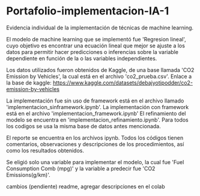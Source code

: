 # Portafolio-implementacion-IA-1
Evidencia individual de la implementación de técnicas de machine learning.

El modelo de machine learning que se implementó fue 'Regresion lineal', cuyo objetivo es encontrar una ecuación lineal que mejor se ajuste a los datos para permitir hacer predicciones o inferencias sobre la variable dependiente en función de la o las variables independientes.

Los datos utilizados fueron obtenidos de Kaggle, de una base llamada 'CO2 Emission by Vehicles', la cual está en el archivo 'co2_prueba.csv'.
Enlace a la base de kaggle: https://www.kaggle.com/datasets/debajyotipodder/co2-emission-by-vehicles 

La implementación fue sin uso de framework está en el archivo llamado 'implementacion_sinframework.ipynb'. 
La implementación con framework está en el archivo 'implementacion_framework.ipynb'
El refinamiento del modelo se encuentra en 'implementacion_refinamiento.ipynb'.
Para todos los codigos se usa la misma base de datos antes mencionada.

El reporte se encuentra en los archivos ipynb. Todos los códigos tienen comentarios, observaciones y descripciones de los procedimientos, así como los resultados obtenidos.

Se eligió solo una variable para implementar el modelo, la cual fue 'Fuel Consumption Comb (mpg)' y la variable a predecir fue 'CO2 Emissions(g/km)'. 

cambios (pendiente)
readme, agregar descripciones en el colab
